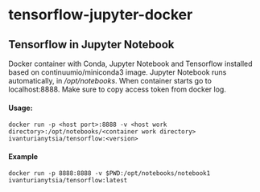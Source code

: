 # tensorflow-jupyter-docker
## Tensorflow in Jupyter Notebook
Docker container with Conda, Jupyter Notebook and Tensorflow installed based on continuumio/miniconda3 image. Jupyter Notebook runs automatically, in */opt/notebooks*. When container starts go to localhost:8888. Make sure to copy access token from docker log.
#### Usage:
```
docker run -p <host port>:8888 -v <host work directory>:/opt/notebooks/<container work directory> ivanturianytsia/tensorflow:<version>
```

#### Example
```
docker run -p 8888:8888 -v $PWD:/opt/notebooks/notebook1 ivanturianytsia/tensorflow:latest
```
